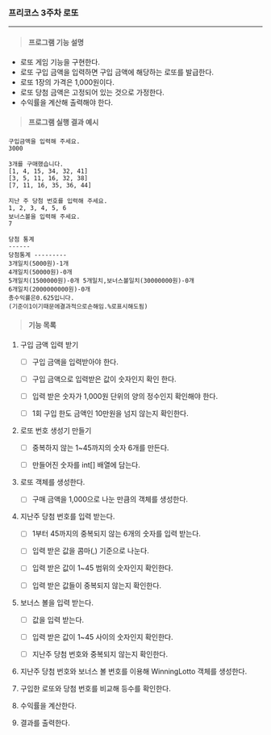 ### 프리코스 3주차 로또

---

> #### 프로그램 기능 설명

- 로또 게임 기능을 구현한다.
- 로또 구입 금액을 입력하면 구입 금액에 해당하는 로또를 발급한다.
- 로또 1장의 가격은 1,000원이다.
- 로또 당첨 금액은 고정되어 있는 것으로 가정한다.
- 수익률을 계산해 출력해야 한다.



> #### 프로그램 실행 결과 예시

```
구입금액을 입력해 주세요.
3000

3개를 구매했습니다.
[1, 4, 15, 34, 32, 41]
[3, 5, 11, 16, 32, 38] 
[7, 11, 16, 35, 36, 44] 

지난 주 당첨 번호를 입력해 주세요.
1, 2, 3, 4, 5, 6
보너스볼을 입력해 주세요.
7

당첨 통계
------
당첨통계 --------- 
3개일치(5000원)-1개 
4개일치(50000원)-0개 
5개일치(1500000원)-0개 5개일치,보너스볼일치(30000000원)-0개 
6개일치(2000000000원)-0개 
총수익률은0.625입니다. 
(기준이1이기때문에결과적으로손해임.%로표시해도됨)
```



> #### 기능 목록

1. 구입 금액 입력 받기

   - [ ] 구입 금액을 입력받아야 한다. 
   - [ ] 구입 금액으로 입력받은 값이 숫자인지 확인 한다.
   - [ ] 입력 받은 숫자가 1,000원 단위의 양의 정수인지 확인해야 한다.
   - [ ] 1회 구입 한도 금액인 10만원을 넘지 않는지 확인한다.

   

2. 로또 번호 생성기 만들기

   - [ ] 중복하지 않는 1~45까지의 숫자 6개를 만든다.
   - [ ] 만들어진 숫자를 int[] 배열에 담는다.



3. 로또 객체를 생성한다.

   - [ ] 구매 금액을 1,000으로 나눈 만큼의 객체를 생성한다.

   

4. 지난주 당첨 번호를 입력 받는다.

   - [ ] 1부터 45까지의 중복되지 않는 6개의 숫자를 입력 받는다.
   - [ ] 입력 받은 값을 콤마(,) 기준으로 나눈다.
   - [ ] 입력 받은 값이 1~45 범위의 숫자인지 확인한다.
   - [ ] 입력 받은 값들이 중복되지 않는지 확인한다.

   

5. 보너스 볼을 입력 받는다.

   - [ ] 값을 입력 받는다.
   - [ ] 입력 받은 값이 1~45 사이의 숫자인지 확인한다.
   - [ ] 지난주 당첨 번호와 중복되지 않는지 확인한다.

   

6.  지난주 당첨 번호와 보너스 볼 번호를 이용해 WinningLotto 객체를 생성한다.



7. 구입한 로또와 당첨 번호를 비교해 등수를 확인한다.



8. 수익률을 계산한다.



9. 결과를 출력한다.